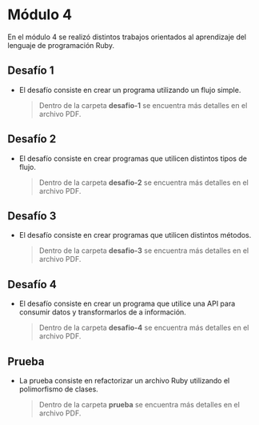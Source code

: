 # Módulo 4

En el módulo 4 se realizó distintos trabajos orientados al aprendizaje del lenguaje de programación Ruby.

## Desafío 1

- El desafío consiste en crear un programa utilizando un flujo simple.
	> Dentro de la carpeta **desafio-1** se encuentra más detalles en el archivo PDF.

## Desafío 2

- El desafío consiste en crear programas que utilicen distintos tipos de flujo.
	> Dentro de la carpeta **desafio-2** se encuentra más detalles en el archivo PDF.

## Desafío 3

- El desafío consiste en crear programas que utilicen distintos métodos.
	> Dentro de la carpeta **desafio-3** se encuentra más detalles en el archivo PDF.

## Desafío 4

- El desafío consiste en crear un programa que utilice una API para consumir datos y transformarlos de a información.
	> Dentro de la carpeta **desafio-4** se encuentra más detalles en el archivo PDF.

## Prueba

- La prueba consiste en refactorizar un archivo Ruby utilizando el polimorfismo de clases.
	> Dentro de la carpeta **prueba** se encuentra más detalles en el archivo PDF.